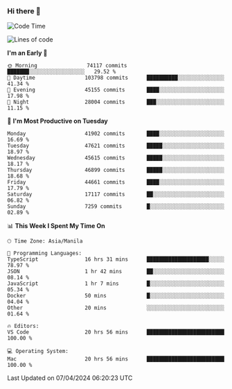 ### Hi there 👋

<!--START_SECTION:waka-->
![Code Time](http://img.shields.io/badge/Code%20Time-5%2C021%20hrs-blue)

![Lines of code](https://img.shields.io/badge/From%20Hello%20World%20I%27ve%20Written-112.9%20million%20lines%20of%20code-blue)

**I'm an Early 🐤** 

```text
🌞 Morning                74117 commits       ███████░░░░░░░░░░░░░░░░░░   29.52 % 
🌆 Daytime                103798 commits      ██████████░░░░░░░░░░░░░░░   41.34 % 
🌃 Evening                45155 commits       ████░░░░░░░░░░░░░░░░░░░░░   17.98 % 
🌙 Night                  28004 commits       ███░░░░░░░░░░░░░░░░░░░░░░   11.15 % 
```
📅 **I'm Most Productive on Tuesday** 

```text
Monday                   41902 commits       ████░░░░░░░░░░░░░░░░░░░░░   16.69 % 
Tuesday                  47621 commits       █████░░░░░░░░░░░░░░░░░░░░   18.97 % 
Wednesday                45615 commits       █████░░░░░░░░░░░░░░░░░░░░   18.17 % 
Thursday                 46899 commits       █████░░░░░░░░░░░░░░░░░░░░   18.68 % 
Friday                   44661 commits       ████░░░░░░░░░░░░░░░░░░░░░   17.79 % 
Saturday                 17117 commits       ██░░░░░░░░░░░░░░░░░░░░░░░   06.82 % 
Sunday                   7259 commits        █░░░░░░░░░░░░░░░░░░░░░░░░   02.89 % 
```


📊 **This Week I Spent My Time On** 

```text
🕑︎ Time Zone: Asia/Manila

💬 Programming Languages: 
TypeScript               16 hrs 31 mins      ████████████████████░░░░░   78.97 % 
JSON                     1 hr 42 mins        ██░░░░░░░░░░░░░░░░░░░░░░░   08.14 % 
JavaScript               1 hr 7 mins         █░░░░░░░░░░░░░░░░░░░░░░░░   05.34 % 
Docker                   50 mins             █░░░░░░░░░░░░░░░░░░░░░░░░   04.04 % 
Other                    20 mins             ░░░░░░░░░░░░░░░░░░░░░░░░░   01.64 % 

🔥 Editors: 
VS Code                  20 hrs 56 mins      █████████████████████████   100.00 % 

💻 Operating System: 
Mac                      20 hrs 56 mins      █████████████████████████   100.00 % 
```


 Last Updated on 07/04/2024 06:20:23 UTC
<!--END_SECTION:waka-->


<!--
**rad182/rad182** is a ✨ _special_ ✨ repository because its `README.md` (this file) appears on your GitHub profile.

Here are some ideas to get you started:

- 🔭 I’m currently working on ...
- 🌱 I’m currently learning ...
- 👯 I’m looking to collaborate on ...
- 🤔 I’m looking for help with ...
- 💬 Ask me about ...
- 📫 How to reach me: ...
- 😄 Pronouns: ...
- ⚡ Fun fact: ...
-->
